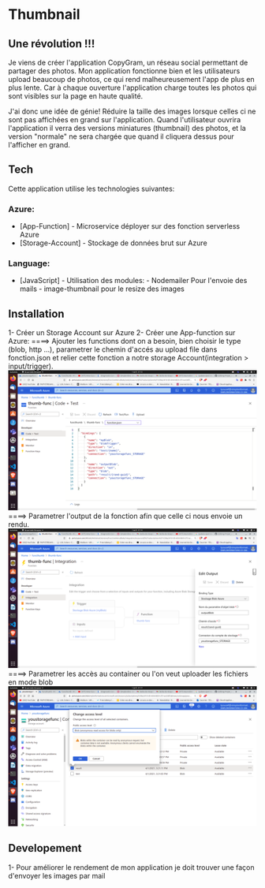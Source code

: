 # Thumbnail

## Une révolution !!!

Je viens de créer l'application CopyGram, un réseau social permettant de partager des photos. Mon application fonctionne bien et les utilisateurs upload beaucoup de photos, ce qui rend malheureusement l'app de plus en plus lente. Car à chaque ouverture l'application charge toutes les photos qui sont visibles sur la page en haute qualité.

J'ai donc une idée de génie! Réduire la taille des images lorsque celles ci ne sont pas affichées en grand sur l'application. Quand l'utilisateur ouvrira l'application il verra des versions miniatures (thumbnail) des photos, et la version "normale" ne sera chargée que quand il cliquera dessus pour l'afficher en grand.

## Tech

Cette application utilise les technologies suivantes:

### Azure:

- [App-Function] - Microservice déployer sur des fonction serverless Azure
- [Storage-Account] - Stockage de données brut sur Azure

### Language:

- [JavaScript] - Utilisation des modules:
                    - Nodemailer Pour l'envoie des mails
                    - image-thumbnail pour le resize des images

## Installation

1- Créer un Storage Account sur Azure
2- Créer une App-function sur Azure:
====> Ajouter les functions dont on a besoin, bien choisir le type (blob, http ...), parametrer le chemin d'accés au upload file dans fonction.json et relier cette fonction a notre storage Account(integration > input/trigger).
![Alt text](screen-package.png "function.json")
====> Parametrer l'output de la fonction afin que celle ci nous envoie un rendu.
![Alt text](screen-output.png "parametrage du output")
====> Parametrer les accès au container ou l'on veut uploader les fichiers en mode blob
![Alt text](screen-container.png "parametrage du container")

## Developement

1- Pour améliorer le rendement de mon application je doit trouver une façon d'envoyer les images par mail

